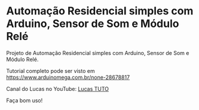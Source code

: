 # Automação Residencial simples com Arduino, Sensor de Som e Módulo Relé
Projeto de Automação Residencial simples com Arduino, Sensor de Som e Módulo Relé. 

Tutorial completo pode ser visto em https://www.arduinomega.com.br/none-28678817

Canal do Lucas no YouTube: <a href="https://www.youtube.com/channel/UCpzWDkPHItOZmSwY7B4Gv0g" target="_blank">Lucas TUTO</a>

Faça bom uso!
